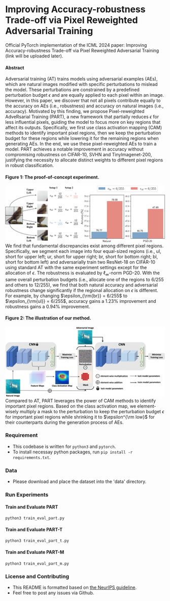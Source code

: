 # Improving Accuracy-robustness Trade-off via Pixel Reweighted Adversarial Training
Official PyTorch implementation of the ICML 2024 paper: Improving Accuracy-robustness Trade-off via Pixel Reweighted Adversarial Training (link will be uploaded later).

#### Abstract
Adversarial training (AT) trains models using adversarial examples (AEs), which are natural images modified with specific perturbations to mislead the model.
These perturbations are constrained by a predefined perturbation budget $\epsilon$ and are equally applied to each pixel within an image. 
However, in this paper, we discover that not all pixels contribute equally to the accuracy on AEs (i.e., robustness) and accuracy on natural images (i.e., accuracy). 
Motivated by this finding, we propose Pixel-reweighted AdveRsarial Training (PART), a new framework that partially reduces $\epsilon$ for less influential pixels, guiding the model to focus more on key regions that affect its outputs.
Specifically, we first use class activation mapping (CAM) methods to identify important pixel regions, then we keep the perturbation budget for these regions while lowering it for the remaining regions when generating AEs. 
In the end, we use these pixel-reweighted AEs to train a model.
PART achieves a notable improvement in accuracy without compromising robustness on CIFAR-10, SVHN and TinyImagenet-200, justifying the necessity to allocate distinct weights to different pixel regions in robust classification. 

#### Figure 1: The proof-of-concept experiment.
![motivation](/images/motivation.jpg)
We find that fundamental discrepancies exist among different pixel regions. Specifically, we segment each image into four equal-sized regions (i.e., ul, short for upper left; ur, short for upper right; br, short for bottom right; bl, short for bottom left) and adversarially train two ResNet-18 on CIFAR-10 using standard AT with the same experiment settings except for the allocation of $\epsilon$. The robustness is evaluated by $\ell_{\infty}$-norm PGD-20. With the same overall perturbation budgets (i.e., allocate one of the regions to $6/255$ and others to $12/255$), we find that both natural accuracy and adversarial robustness change significantly if the regional allocation on $\epsilon$ is different. For example, by changing $\epsilon_{\rm{br}} = 6/255$ to $\epsilon_{\rm{ul}} = 6/255$, accuracy gains a 1.23\% improvement and robustness gains a 0.94\% improvement.

#### Figure 2: The illustration of our method.
![pipeline](/images/pipeline.jpg)
Compared to AT, PART leverages the power of CAM methods to identify important pixel regions. Based on the class activation map, we element-wisely multiply a mask to the perturbation to keep the perturbation budget $\epsilon$ for important pixel regions while shrinking it to $\epsilon^{\rm low}$ for their counterparts during the generation process of AEs.

### Requirement
- This codebase is written for ```python3``` and ```pytorch```.
- To install necessay python packages, run ```pip install -r requirements.txt```.

### Data
- Please download and place the dataset into the 'data' directory.

### Run Experiments
#### Train and Evaluate PART
```
python3 train_eval_part.py
```
#### Train and Evaluate PART-T
```
python3 train_eval_part_t.py
```

#### Train and Evaluate PART-M
```
python3 train_eval_part_m.py
```

### License and Contributing
- This README is formatted based on [the NeurIPS guideline](https://github.com/paperswithcode/releasing-research-code).
- Feel free to post any issues via Github.
